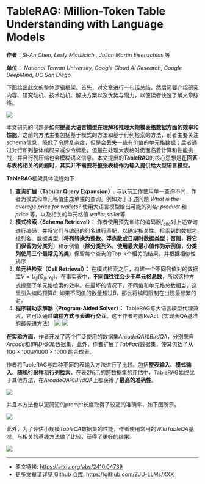 # TableRAG: Million-Token Table Understanding with Language Models

**作者**：*Si-An Chen, Lesly Miculicich , Julian Martin Eisenschlos* 等    

**单位**： *National Taiwan University, Google Cloud AI Research, Google DeepMind, UC San Diego*

下图给出此文的整体逻辑框架。首先，对文章进行一句话总结，然后简要介绍研究内容、研究动机、技术动机、解决方案以及优势与潜力，以便读者快速了解文章脉络。


![](https://fastly.jsdelivr.net/gh/bucketio/img0@main/2024/10/12/1728720711398-392a27f2-a7d3-4856-9a4f-178df1c811c0.png)


本文研究的问题是**如何提高大语言模型在理解和推理大规模表格数据方面的效率和性能**，之前的方法主要包括基于模式的方法和基于行列检索的方法，前者主要关注schema信息，降低了令牌复杂度，但是会丢失一些有价值的单元格数据；后者通过对行和列整体编码来减少令牌数，但是在处理大表格时仍面临着计算和性能挑战，并且行列压缩也会模糊语义信息。本文提出的**TableRAG**的核心思想是**在回答与表格相关的问题时，其实并不需要将整张表格作为输入提供给大型语言模型。**

**TableRAG**框架具体流程如下：

1. **查询扩展（Tabular Query Expansion）:** 与以前工作使用单一查询不同，作者为模式和单元格值生成单独的查询。例如对于下述问题 *What is the average price for wallets?* 使用大语言模型给出可能的列名: *product* 和 *price* 等，以及相关的单元格值 *wallet*,*seller*等
2. **模式检索（Schema Retrieval）：** 作者使用预先训练的编码器$f_{enc}$对上述查询进行编码，并将它们与编码的列名进行匹配，以确定相关性。检索到的数据包括列名、数据类型（**将列转换为整数、浮点数或日期时数据类型；否则，将它们保留为分类列**）和示例值（**除分类列外，使用最大最小值作为示例值，分类列使用三个最常见的类**）保留每个查询的Top-k个相关的结果，并根据相似性排序
3. **单元格检索（Cell Retrieval）：** 在模式检索之后，构建一个不同列值对的数据库$V = U_{ij}(C_{ij},v_{ij})$，在事实表中，**不同值往往会少于单元格总数**，所以这种方式提高了单元格检索的效率。在最坏的情况下，不同值和单元格总数相当，这里引入编码预算$B$, 如果不同值的数量超过$B$，那么将编码限制在出现最频繁的对。
4. **程序辅助求解器（Program-Aided Solver）：** TableRAG与大语言模型代理兼容，它可以通过**编程方式与表进行交互**。这里作者考虑ReAct（实现表QA基准的最先进方法）
![](https://fastly.jsdelivr.net/gh/bucketio/img13@main/2024/10/12/1728721111599-896d93cb-7774-451c-943f-46230f3f5723.png)
![](https://fastly.jsdelivr.net/gh/bucketio/img4@main/2024/10/12/1728721111602-b9534ed7-8b3c-4eba-891c-e0e486ff1d00.png)





**在实验方面**，作者开发了两个广泛使用的数据集*ArcadeQA*和*BirdQA*，分别来自*Arcade*和*BIRD-SQL*数据集，此外，作者扩展了*TabFact*数据集，使其包括了从$100\times100 到 1000\times 1000$ 的合成表。

作者将TableRAG与四种不同的表输入方法进行了比较。包括**整表输入**、**模式输入**、**随机行采样**和**行列检索**，在表2所示的跨数据集的评估中，TableRAG始终优于其他方法，在*ArcadeQA*和*BirdQA*上都获得了**最高的准确性**。


![](https://fastly.jsdelivr.net/gh/bucketio/img15@main/2024/10/12/1728721136084-7c92b760-4840-40b9-9b9a-186a72f62fba.png)


并且本方法也以更简短的prompt长度取得了较高的准确率，如下图所示。


![](https://fastly.jsdelivr.net/gh/bucketio/img18@main/2024/10/12/1728721147144-bf7d9c8f-bfae-41c3-bf46-69c79f4d641d.png)


此外，为了评估小规模*TableQA*数据集的性能，作者使用常用的*WikiTableQA*基准，与相关的基线方法做了比较，获得了更好的结果。

![](https://fastly.jsdelivr.net/gh/bucketio/img3@main/2024/10/12/1728721147146-ef09ec9a-612b-41e6-a8a1-b09b69e5933c.png)

---

- 原文链接: https://arxiv.org/abs/2410.04739
- 更多文章请详见 Github 仓库: https://github.com/ZJU-LLMs/XXX

